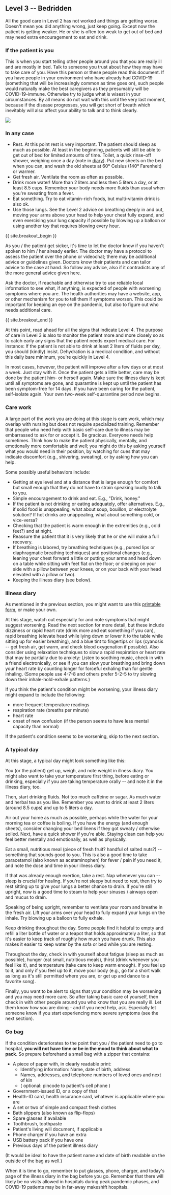 ## Level 3 -- Bedridden

All the good care in Level 2 has not worked and things are getting worse. Doesn't mean you did anything wrong, just keep going. Except now the patient is getting weaker. He or she is often too weak to get out of bed and may need extra encouragement to eat and drink. 

### If the patient is you

This is when you start telling other people around you that you are really ill and are mostly in bed. Talk to someone you trust about how they may have to take care of you. Have this person or these people read this document. If you have people in your environment who have already had COVID-19 (something that will be increasingly common as time goes on), such people would naturally make the best caregivers as they presumably will be COVID-19-immune. Otherwise try to judge what is wisest in your circumstances. By all means do not wait with this until the very last moment, because if the disease progresses, you will get short of breath which inevitably will also affect your ability to talk and to think clearly.

![](/images/sick-in-bed.png)

### In any case

* Rest. At this point rest is very important. The patient should sleep as much as possible. At least in the beginning, patients will still be able to get out of bed for limited amounts of time. Toilet, a quick rinse-off shower, weighing once a day (note in [diary](/images/covid-diary.pdf)). Put new sheets on the bed when you can, and wash the old sheets at 60° Celsius (140° Farenheit) or warmer.
* Get fresh air. Ventilate the room as often as possible. 
* Drink more water! More than 2 liters and less then 5 liters a day, or at least 8.5 cups. Remember your body needs more fluids than usual when you're sweating from a fever.
* Eat something. Try to eat vitamin-rich foods, but multi-vitamin drink is also ok.
* Use those lungs. See the Level 2 advice on breathing deeply in and out, moving your arms above your head to help your chest fully expand, and even exercising your lung capacity if possible by blowing up a balloon or using another toy that requires blowing every hour.

{{ site.breakout_begin }}

As you / the patient get sicker, it's time to let the doctor know if you haven't spoken to him / her already earlier. The doctor may have a protocol to assess the patient over the phone or videochat; there may be additional advice or guidelines given. Doctors know their patients and can tailor advice to the case at hand. So follow any advice, also if it contradicts any of the more general advice given here.

Ask the doctor, if reachable and otherwise try to use reliable local information to see what, if anything, is expected of people with worsening symptoms where you are. The health authorities may have a website, app, or other mechanism for you to tell them if symptoms worsen. This could be important for keeping an eye on the pandemic, but also to figure out who needs additional care.

{{ site.breakout_end }}


At this point, read ahead for all the signs that indicate Level 4. The purpose of care in Level 3 is also to monitor the patient more and more closely so as to catch early any signs that the patient needs expert medical care. For instance: If the patient is not able to drink at least 2 liters of fluids per day, you should (kindly) insist. Dehydration is a medical condition, and without this daily bare minimum, you're quickly in Level 4.

In most cases, however, the patient will improve after a few days or at most a week. Just stay with it. Once the patient gets a little better, care may be done by the patient him- or herself again. Make sure the illness diary is kept until all symptoms are gone, and quarantine is kept up until the patient has been symptom-free for 14 days. If you have been caring for the patient, self-isolate again. Your own two-week self-quarantine period now begins.

### Care work

A large part of the work you are doing at this stage is care work, which may overlap with nursing but does not require specialized training. Remember that people who need help with basic self-care due to illness may be embarrassed to ask for or accept it. Be gracious. Everyone needs help sometimes. Think how to make the patient physically, mentally, and emotionally more comfortable and well; you might do this by asking yourself what you would need in their position, by watching for cues that may indicate discomfort (e.g., shivering, sweating), or by asking how you can help. 

Some possibly useful behaviors include:
* Getting at eye level and at a distance that is large enough for comfort but small enough that they do not have to strain speaking loudly to talk to you. 
* Simple encouragement to drink and eat. E.g., "Drink, honey." 
* If the patient is not drinking or eating adequately, offer alternatives. E.g., if solid food is unappealing, what about soup, bouillon, or electrolyte solution? If hot drinks are unappealing, what about something cold, or vice-versa? 
* Checking that the patient is warm enough in the extremities (e.g., cold feet?) and at night. 
* Reassure the patient that it is very likely that he or she will make a full recovery. 
* If breathing is labored, try breathing techniques (e.g., pursed lips or diaphragmatic breathing techniques) and positional changes (e.g., leaning your chest forward a little or putting your arms and head down on a table while sitting with feet flat on the floor; or sleeping on your side with a pillow between your knees, or on your back with your head elevated with a pillow or two). 
* Keeping the illness diary (see below).

### Illness diary

As mentioned in the previous section, you might want to use this [printable form](/images/covid-diary.pdf), or make your own. 

At this stage, watch out especially for and note symptoms that might suggest worsening. Read the next section for more detail, but these include dizziness or rapid heart rate (drink more and eat something if you can), rapid breathing (elevate head while lying down or lower it to the table while sitting up for easier breathing), and a blue tint to fingertips or lips (cyanosis -- get fresh air, get warm, and check blood oxygenation if possible). Also consider using relaxation techniques to slow a rapid respiration or heart rate that may be partially due to anxiety: Listen to soothing music, check in with a friend electronically, or see if you can slow your breathing and bring down your heart rate by counting longer for forceful exhaling than for gentle inhaling. (Some people use 4-7-8 and others prefer 5-2-5 to try slowing down their inhale-hold-exhale patterns.)

If you think the patient's condition might be worsening, your illness diary might expand to include the following: 
- more frequent temperature readings
- respiration rate (breaths per minute)
- heart rate
- onset of new confusion (if the person seems to have less mental capacity than normal)

If the patient's condition seems to be worsening, skip to the next section. 

### A typical day

At this stage, a typical day might look something like this: 

You (or the patient) get up, weigh, and note weight in illness diary. You might also want to take your temperature first thing, before eating or drinking, especially if you are taking temperature orally -- and note it in the illness diary, too. 

Then, start drinking fluids. Not too much caffeine or sugar. As much water and herbal tea as you like. Remember you want to drink at least 2 liters (around 8.5 cups) and up to 5 liters a day. 

Air out your home as much as possible, perhaps while the water for your morning tea or coffee is boiling.  If you have the energy (and enough sheets), consider changing your bed linens if they got sweaty / otherwise soiled. Next, have a quick shower if you're able. Staying clean can help you feel better mentally and emotionally, as well as physically. 

Eat a small, nutritious meal (piece of fresh fruit? handful of salted nuts?) -- something that sounds good to you. This is also a good time to take paracetamol (also known as acetaminophen) for fever / pain if you need it, and note the dose and time in your illness diary. 

If that was already enough exertion, take a rest. Nap whenever you can -- sleep is crucial for healing. If you're not sleepy but need to rest, then try to rest sitting up to give your lungs a better chance to drain. If you're still upright, now is a good time to steam to help your sinuses / airways open and mucus to drain. 

Speaking of being upright, remember to ventilate your room and breathe in the fresh air. Lift your arms over your head to fully expand your lungs on the inhale. Try blowing up a balloon to fully exhale. 

Keep drinking throughout the day. Some people find it helpful to empty and refill a liter bottle of water or a teapot that holds approximately a liter, so that it's easier to keep track of roughly how much you have drunk. This also makes it easier to keep water by the sofa or bed while you are resting. 

Throughout the day, check in with yourself about fatigue (sleep as much as possible), hunger (eat small, nutritious meals), thirst (drink whenever you feel like it), and temperature (take care to keep warm enough). If you feel up to it, and only if you feel up to it, move your body (e.g., go for a short walk as long as it's still permitted where you are, or get up and dance to a favorite song). 

Finally, you want to be alert to signs that your condition may be worsening and you may need more care. So after taking basic care of yourself, then check in with other people around you who know that you are really ill. Let them know how you are doing - and if you need help, ask. Especially let someone know if you start experiencing more severe symptoms (see the next section).


### Go bag

If the condition deteriorates to the point that you / the patient need to go to hospital, **you will not have time or be in the mood to think about what to pack**. So prepare beforehand a small bag with a zipper that contains:
* A piece of paper with, in clearly readable print:
  * Identifying information: Name, date of birth, address
  * Names, addresses, and telephone numbers of loved ones and next of kin
  * ( optional: pincode to patient's cell phone )
* Government-issued ID, or a copy of that
* Health-ID card, health insurance card, whatever is applicable where you are
* A set or two of simple and compact fresh clothes
* Bath slippers (also known as flip-flops)
* Spare glasses if available
* Toothbrush, toothpaste
* Patient's living will document, if applicable
* Phone charger if you have an extra
* USB battery pack if you have one
* Previous days of the patient illness diary

(It would be ideal to have the patient name and date of birth readable on the outside of the bag as well.)

When it is time to go, remember to put glasses, phone, charger, and today's page of the illness diary in the bag before you go. Remember that there will likely be no visits allowed in hospitals during peak pandemic phases, and COVID-19 patients may be in far-away makeshift hospitals.
